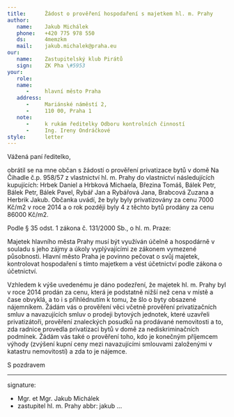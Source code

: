 ```yaml
---
title:      Žádost o prověření hospodaření s majetkem hl. m. Prahy
author:
   name:    Jakub Michálek
   phone:   +420 775 978 550
   ds:      4memzkm
   mail:    jakub.michalek@praha.eu
our:
   name:    Zastupitelský klub Pirátů
   sign:    ZK Pha \#5953
your:
   role:    
   name:    
      -     hlavní město Praha
   address:
      -     Mariánské náměstí 2,
      -     110 00, Praha 1
   note:
      -     k rukám ředitelky Odboru kontrolních činností
      -     Ing. Ireny Ondráčkové
style:      letter
---
```


Vážená paní ředitelko,

obrátil se na mne občan s žádostí o prověření privatizace bytů v domě Na Čihadle č.p. 958/57 z vlastnictví hl. m. Prahy do vlastnictví následujících kupujících: Hrbek Daniel a Hrbková Michaela, Březina Tomáš, Bálek Petr, Bálek Petr, Bálek Pavel, Rybář Jan a Rybářová Jana, Brabcová Zuzana a Herbrik Jakub. Občanka uvádí, že byly byly privatizovány za cenu 7000 Kč/m2 v roce 2014 a o rok později byly 4 z těchto bytů prodány za cenu 86000 Kč/m2.

Podle § 35 odst. 1 zákona č. 131/2000 Sb., o hl. m. Praze:

Majetek hlavního města Prahy musí být využíván účelně a hospodárně v souladu s jeho zájmy a úkoly vyplývajícími ze zákonem vymezené působnosti. Hlavní město Praha je povinno pečovat o svůj majetek, kontrolovat hospodaření s tímto majetkem a vést účetnictví podle zákona o účetnictví.

Vzhledem k výše uvedenému je dáno podezření, že majetek hl. m. Prahy byl v roce 2014 prodán za cenu, která je podstatně nižší než cena v místě a čase obvyklá, a to i s přihlédnutím k tomu, že šlo o byty obsazené nájemníkem. Žádám vás o prověření věci včetně prověření privatizačních smluv a navazujících smluv o prodeji bytových jednotek, které uzavřeli privatizátoři, prověření znaleckých posudků na prodávané nemovitosti a to, zda radnice provedla privatizaci bytů v domě za nediskriminačních podmínek. Žádám vás také o prověření toho, kdo je konečným příjemcem výhody (zvýšení kupní ceny mezi navazujícími smlouvami založenými v katastru nemovitostí) a zda to je nájemce.

S pozdravem

---
signature: 
  - Mgr. et Mgr. Jakub Michálek
  - zastupitel hl. m. Prahy
abbr:       jakub
...
